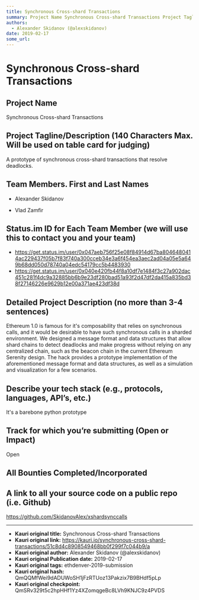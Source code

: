 ```yaml
---
title: Synchronous Cross-shard Transactions
summary: Project Name Synchronous Cross-shard Transactions Project Tagline/Description (140 Characters Max. Will be used on table card for judging) A prototype of synchronous cross-shard transactions that resolve deadlocks. Team Members. First and Last Names Alexander Skidanov Vlad Zamfir Status.im ID for Each Team Member (we will use this to contact you and your team) https-//get.status.im/user/0x047aeb756f25e08f84914d67ba8046480414ac229437f05b7f83f740a300cceb34e3a6f454ea3aec2ad04a05e5a649b68dd050d78740
authors:
  - Alexander Skidanov (@alexskidanov)
date: 2019-02-17
some_url: 
---
```


# Synchronous Cross-shard Transactions


## Project Name
Synchronous Cross-shard Transactions

## Project Tagline/Description (140 Characters Max. Will be used on table card for judging)
A prototype of synchronous cross-shard transactions that resolve deadlocks.

## Team Members. First and Last Names
- Alexander Skidanov

- Vlad Zamfir

## Status.im ID for Each Team Member (we will use this to contact you and your team)
- https://get.status.im/user/0x047aeb756f25e08f84914d67ba8046480414ac229437f05b7f83f740a300cceb34e3a6f454ea3aec2ad04a05e5a649b68dd050d78740a04edc54179cc5b4483930
- https://get.status.im/user/0x040e420fb44f8a10df7e1484f3c27a902dac451c281f4dc9a32885bb6b9e23df280bad51a93f2d47df2da415a835bd38f27146226e9629b12e00a371ae423df38d

## Detailed Project Description (no more than 3-4 sentences)
Ethereum 1.0 is famous for it's composability that relies on synchronous calls, and it would be desirable to have such synchronous calls in a sharded environment. We designed a message format and data structures that allow shard chains to detect deadlocks and make progress without relying on any centralized chain, such as the beacon chain in the current Ethereum Serenity design. The hack provides a prototype implementation of the aforementioned message format and data structures, as well as a simulation and visualization for a few scenarios.

## Describe your tech stack (e.g., protocols, languages, API’s, etc.)
It's a barebone python prototype

## Track for which you’re submitting (Open or Impact)
Open

## All Bounties Completed/Incorporated

## A link to all your source code on a public repo (i.e. Github)
https://github.com/SkidanovAlex/xshardsynccalls




---

- **Kauri original title:** Synchronous Cross-shard Transactions
- **Kauri original link:** https://kauri.io/synchronous-cross-shard-transactions/51c8d4c8908549468bb0f299f7c044b9/a
- **Kauri original author:** Alexander Skidanov (@alexskidanov)
- **Kauri original Publication date:** 2019-02-17
- **Kauri original tags:** ethdenver-2019-submission
- **Kauri original hash:** QmQQMfWei9dADUWoSH1jFzRTUoz13Pakzix7B9BHdf5pLp
- **Kauri original checkpoint:** QmSRv329t5c2hpHHf1Yz4XZomqgeBc8LVh9KNJC9z4PVDS



